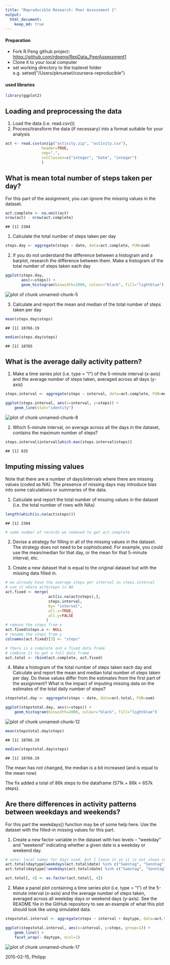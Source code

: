 ```yaml
---
title: "Reproducible Research: Peer Assessment 1"
output: 
  html_document:
    keep_md: true
---
```


#### Preparation 

* Fork R.Peng github project: https://github.com/rdpeng/RepData_PeerAssessment1
* Clone it to your local computer
* set working directory to the toplevel folder  
  e.g. setwd("/Users/pknuesel/coursera-reproducible")

#### used libraries

```r
library(ggplot2)
```

## Loading and preprocessing the data

1. Load the data (i.e. read.csv())
2. Process/transform the data (if necessary) into a format suitable for your analysis


```r
act <- read.csv(unzip("activity.zip", "activity.csv"), 
                header=TRUE, 
                sep=",",
                colClasses=c("integer", "Date", "integer")
                )
```

## What is mean total number of steps taken per day?

For this part of the assignment, you can ignore the missing values in the 
dataset.


```r
act.complete <- na.omit(act)
nrow(act) - nrow(act.complete)
```

```
## [1] 2304
```

1. Calculate the total number of steps taken per day


```r
steps.day <- aggregate(steps ~ date, data=act.complete, FUN=sum)
```

2. If you do not understand the difference between a histogram and a barplot, 
   research the difference between them. Make a histogram of the total number of
   steps taken each day


```r
ggplot(steps.day, 
       aes(x=steps)) + 
       geom_histogram(binwidth=2000, colour="black", fill="lightblue")
```

![plot of chunk unnamed-chunk-5](figure/unnamed-chunk-5-1.png) 

3. Calculate and report the mean and median of the total number of steps taken 
   per day


```r
mean(steps.day$steps)
```

```
## [1] 10766.19
```


```r
median(steps.day$steps)
```

```
## [1] 10765
```


## What is the average daily activity pattern?

1. Make a time series plot (i.e. type = "l") of the 5-minute interval (x-axis) 
   and the average number of steps taken, averaged across all days (y-axis)


```r
steps.interval <- aggregate(steps ~ interval, data=act.complete, FUN=mean)

ggplot(steps.interval, aes(x=interval, y=steps)) + 
    geom_line(stat="identity")
```

![plot of chunk unnamed-chunk-8](figure/unnamed-chunk-8-1.png) 

2. Which 5-minute interval, on average across all the days in the dataset, 
   contains the maximum number of steps?


```r
steps.interval$interval[which.max(steps.interval$steps)]
```

```
## [1] 835
```

## Imputing missing values

Note that there are a number of days/intervals where there are missing values 
(coded as NA). The presence of missing days may introduce bias into some 
calculations or summaries of the data.

1. Calculate and report the total number of missing values in the dataset 
   (i.e. the total number of rows with NAs)


```r
length(which(is.na(act$steps)))
```

```
## [1] 2304
```

```r
# same number of records we removed to get act.complete
```

2. Devise a strategy for filling in all of the missing values in the dataset. 
   The strategy does not need to be sophisticated. For example, you could use 
   the mean/median for that day, or the mean for that 5-minute interval, etc.

3. Create a new dataset that is equal to the original dataset but with the missing data filled in.


```r
# we already have the average steps per interval in steps.interval
# use it where act$steps is NA
act.fixed <- merge(
                   act[is.na(act$steps),], 
                   steps.interval, 
                   by= "interval", 
                   all.x=TRUE, 
                   all.y=FALSE
                  )
# remove the steps from x
act.fixed$steps.x <- NULL
# rename the steps from y
colnames(act.fixed)[3] <- "steps"

# there is a complete and a fixed data frame
# combine it to get a full data frame
act.total <- rbind(act.complete, act.fixed)
```

4. Make a histogram of the total number of steps taken each day and Calculate 
   and report the mean and median total number of steps taken per day. 
   Do these values differ from the estimates from the first part of the 
   assignment? What is the impact of imputing missing data on the estimates of 
   the total daily number of steps?


```r
stepstotal.day <- aggregate(steps ~ date, data=act.total, FUN=sum)

ggplot(stepstotal.day, aes(x=steps)) + 
    geom_histogram(binwidth=2000, colour="black", fill="lightblue")
```

![plot of chunk unnamed-chunk-12](figure/unnamed-chunk-12-1.png) 


```r
mean(stepstotal.day$steps)
```

```
## [1] 10766.19
```


```r
median(stepstotal.day$steps)
```

```
## [1] 10766.19
```

The mean has not changed, the median is a bit increased (and is equal to the mean now)



The fix added a total of 86k steps to the dataframe (571k + 86k = 657k steps).

## Are there differences in activity patterns between weekdays and weekends?

For this part the weekdays() function may be of some help here. Use the dataset 
with the filled-in missing values for this part.

1. Create a new factor variable in the dataset with two levels – “weekday” and 
   “weekend” indicating whether a given date is a weekday or weekend day.



```r
# note: local names for days used, but I leave it as it is not shown somwehere
act.total$daytype[weekdays(act.total$date) %in% c("Samstag", "Sonntag")] <- "weekend"
act.total$daytype[!weekdays(act.total$date) %in% c("Samstag", "Sonntag")] <- "weekday"

act.total[, 4] <- as.factor(act.total[, 4])
```

2. Make a panel plot containing a time series plot (i.e. type = "l") of the 
   5-minute interval (x-axis) and the average number of steps taken, averaged 
   across all weekday days or weekend days (y-axis). See the README file in the 
   GitHub repository to see an example of what this plot should look like using 
   simulated data.


```r
stepstotal.interval <- aggregate(steps ~ interval + daytype, data=act.total, FUN=mean)

ggplot(stepstotal.interval, aes(x=interval, y=steps, group=1)) +
    geom_line() + 
    facet_wrap(~ daytype, ncol=1)
```

![plot of chunk unnamed-chunk-17](figure/unnamed-chunk-17-1.png) 

2015-02-15, Philipp
